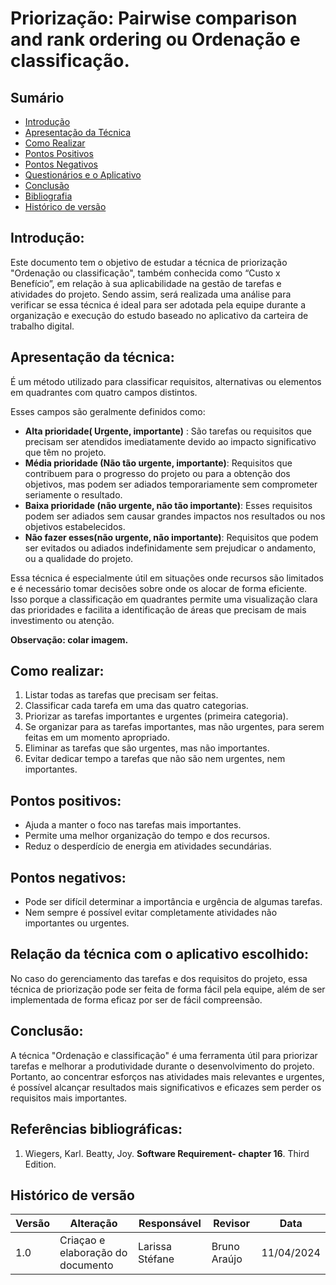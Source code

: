 # Priorização: Pairwise comparison and rank ordering ou Ordenação e classificação.

## Sumário
* [Introdução](#Introdução)
* [Apresentação da Técnica](#Apresentação-da-Técnica)
* [Como Realizar](#Como-Realizar)
* [Pontos Positivos](#Pontos-Positivos)
* [Pontos Negativos](#Pontos-Negativos)
* [Questionários e o Aplicativo](#Questionários-e-o-Aplicativo)
* [Conclusão](#Conclusão)
* [Bibliografia](#Bibliografia)
* [Histórico de versão](#Histórico-de-versão)

## Introdução:

Este documento tem o objetivo de estudar a técnica de priorização "Ordenação ou classificação", também conhecida como “Custo x Benefício”, em relação à sua aplicabilidade na gestão de tarefas e atividades do projeto. Sendo assim, será realizada uma análise para verificar se essa técnica é ideal para ser adotada pela equipe durante a organização e execução do estudo baseado no aplicativo da carteira de trabalho digital. 

## Apresentação da técnica:

É um método utilizado para classificar requisitos, alternativas ou elementos em quadrantes com quatro campos distintos. 

Esses campos são geralmente definidos como:

- **Alta prioridade( Urgente, importante)** : São tarefas ou requisitos que precisam ser atendidos imediatamente devido ao impacto significativo que têm no projeto.
- **Média prioridade (Não tão urgente, importante)**: Requisitos que contribuem para o progresso do projeto ou para a obtenção dos objetivos, mas podem ser adiados temporariamente sem comprometer seriamente o resultado.
- **Baixa prioridade (não urgente, não tão importante)**: Esses requisitos podem ser adiados sem causar grandes impactos nos resultados ou nos objetivos estabelecidos. 
- **Não fazer esses(não urgente, não importante)**: Requisitos que podem ser evitados ou adiados indefinidamente sem prejudicar o andamento, ou a qualidade do projeto.

Essa técnica é especialmente útil em situações onde recursos são limitados e é necessário tomar decisões sobre onde os alocar de forma eficiente. Isso porque a classificação em quadrantes permite uma visualização clara das prioridades e facilita a identificação de áreas que precisam de mais investimento ou atenção.

**Observação: colar imagem.**

## Como realizar:

1. Listar todas as tarefas que precisam ser feitas.
2. Classificar cada tarefa em uma das quatro categorias.
3. Priorizar as tarefas importantes e urgentes (primeira categoria).
4. Se organizar para as tarefas importantes, mas não urgentes, para serem feitas em um momento apropriado.
5. Eliminar as tarefas que são urgentes, mas não importantes.
6. Evitar dedicar tempo a tarefas que não são nem urgentes, nem importantes.

## Pontos positivos:

- Ajuda a manter o foco nas tarefas mais importantes.
- Permite uma melhor organização do tempo e dos recursos.
- Reduz o desperdício de energia em atividades secundárias.

## Pontos negativos:

- Pode ser difícil determinar a importância e urgência de algumas tarefas.
- Nem sempre é possível evitar completamente atividades não importantes ou urgentes.

## Relação da técnica com o aplicativo escolhido:

No caso do gerenciamento das tarefas e dos requisitos do projeto, essa técnica de priorização pode ser feita de forma fácil pela equipe, além de ser implementada de forma eficaz por ser de fácil compreensão. 

## Conclusão:

A técnica "Ordenação e classificação" é uma ferramenta útil para priorizar tarefas e melhorar a produtividade durante o desenvolvimento do projeto. Portanto, ao concentrar esforços nas atividades mais relevantes e urgentes, é possível alcançar resultados mais significativos e eficazes sem perder os requisitos mais importantes.

## Referências bibliográficas:
1. Wiegers, Karl. Beatty, Joy. **Software Requirement- chapter 16**. Third Edition.


## Histórico de versão

| Versão | Alteração | Responsável | Revisor | Data |
| - | - | - | - | - |
| 1.0 | Criaçao e elaboração do documento | Larissa Stéfane | Bruno Araújo | 11/04/2024 |
